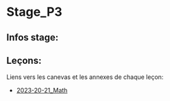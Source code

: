 # Stage_P3

## Infos stage:

## Leçons:

Liens vers les canevas et les annexes de chaque leçon:

- [2023-20-21_Math](https://loindevant.github.io/Stage_P3/2023-20-21_Math)
